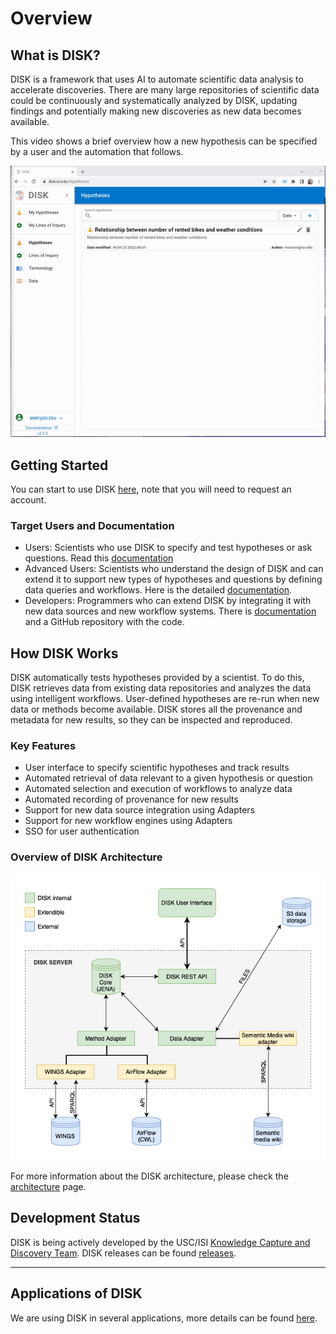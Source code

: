 # Overview

## What is DISK?

DISK is a framework that uses AI to automate scientific data analysis to accelerate discoveries. There are many large repositories of
scientific data could be continuously and systematically analyzed by DISK, updating findings and potentially making new
discoveries as new data becomes available.

This video shows a brief overview how a new hypothesis can be specified by a user and the automation that follows.

![DISK](figures/user-guide/welcome.gif "DISK")


## Getting Started

You can start to use DISK [here](https://disk.isi.edu), note that you will need to request an account.

### Target Users and Documentation

- Users: Scientists who use DISK to specify and test hypotheses or ask questions.  Read this [documentation](user-guide/)
- Advanced Users: Scientists who understand the design of DISK and can extend it to support new types of hypotheses and questions by defining data queries and workflows.  Here is the detailed [documentation](advanced-user/). 
- Developers: Programmers who can extend DISK by integrating it with new data sources and new workflow systems.  There is [documentation](developer-guide/) and a GitHub repository with the code.


## How DISK Works

DISK automatically tests hypotheses provided by a scientist.
To do this, DISK retrieves data from existing data repositories and analyzes the data using intelligent workflows.
User-defined hypotheses are re-run when new data or methods become available. 
DISK stores all the provenance and metadata for new results, so they can be inspected and reproduced.

### Key Features

- User interface to specify scientific hypotheses and track results
- Automated retrieval of data relevant to a given hypothesis or question
- Automated selection and execution of workflows to analyze data
- Automated recording of provenance for new results
- Support for new data source integration using Adapters
- Support for new workflow engines using Adapters
- SSO for user authentication

### Overview of DISK Architecture

![Disk API interactions](figures/DISK-adapters.png "DISK API interactions")

For more information about the DISK architecture, please check the [architecture](developer-guide/architecture/) page.

## Development Status

DISK is being actively developed by the USC/ISI [Knowledge Capture and Discovery Team](https://knowledgecaptureanddiscovery.github.io/).
DISK releases can be found [releases](https://github.com/KnowledgeCaptureAndDiscovery/DISK-WEB/releases).

---



## Applications of DISK

We are using DISK in several applications, more details can be found [here](adoptions).
